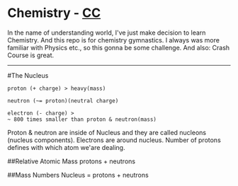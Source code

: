 # Chemistry - [CC](https://www.youtube.com/watch?v=FSyAehMdpyI&list=PL8dPuuaLjXtPHzzYuWy6fYEaX9mQQ8oGr&index=1)
In the name of understanding world, I've just make decision to learn Chemistry.
And this repo is for chemistry gymnastics. I always was more familiar with 
Physics etc., so this gonna be some challenge. And also: Crash Course is great.

******************************************************************************

#The Nucleus

    proton (+ charge) > heavy(mass)
    
    neutron (~= proton)(neutral charge)
    
    electron (- charge) > 
    ~ 800 times smaller than proton & neutron(mass)

Proton & neutron are inside of Nucleus and they are called nucleons (nucleus
components). Electrons are around nucleus. Number of protons defines with 
which atom we'are dealing.

##Relative Atomic Mass
protons + neutrons 
  
##Mass Numbers
Nucleus = protons + neutrons
